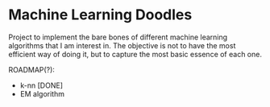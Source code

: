 # Machine Learning Doodles

Project to implement the bare bones of different machine learning algorithms 
that I am interest in.
The objective is not to have the most efficient way of doing it, but to capture
the most basic essence of each one.

ROADMAP(?):
 * k-nn [DONE]
 * EM algorithm